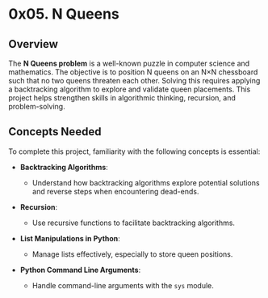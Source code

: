 # 0x05. N Queens

## Overview
The **N Queens problem** is a well-known puzzle in computer science and mathematics. The objective is to position N queens on an N×N chessboard such that no two queens threaten each other. Solving this requires applying a backtracking algorithm to explore and validate queen placements. This project helps strengthen skills in algorithmic thinking, recursion, and problem-solving.

## Concepts Needed
To complete this project, familiarity with the following concepts is essential:

- **Backtracking Algorithms**:
  - Understand how backtracking algorithms explore potential solutions and reverse steps when encountering dead-ends.

- **Recursion**:
  - Use recursive functions to facilitate backtracking algorithms.

- **List Manipulations in Python**:
  - Manage lists effectively, especially to store queen positions.

- **Python Command Line Arguments**:
  - Handle command-line arguments with the `sys` module.
